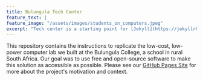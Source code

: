 ```yaml
---
title: Bulungula Tech Center
feature_text: |
feature_image: "/assets/images/students_on_computers.jpeg"
excerpt: "Tech center is a starting point for [Jekyll](https://jekyllrb.com/) projects. Rather than starting from scratch, this boilerplate is designed to get the ball rolling immediately. Install it, configure it, tweak it, push it."
---
```


This repository contains the instructions to replicate the low-cost, low-power computer lab we built at the Bulungula College, a school in rural South Africa. Our goal was to use free and open-source software to make this solution as accessible as possible. Please see our [GitHub Pages Site](https://jcformanek.github.io/bulungula-tech-center/) for more about the project's motivation and context.
